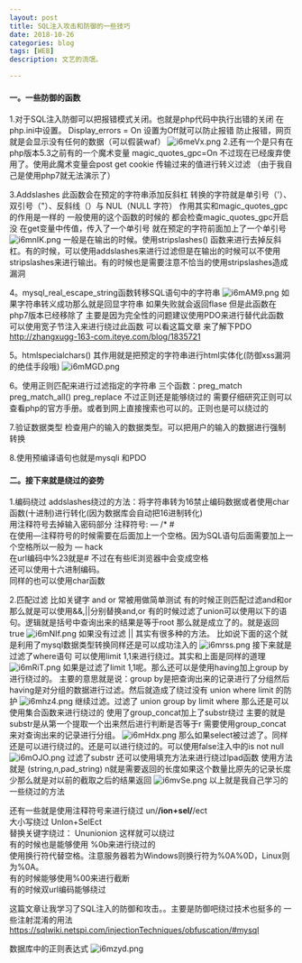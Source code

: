```yaml
---
layout: post
title: SQL注入攻击和防御的一些技巧
date: 2018-10-26
categories: blog
tags: [WEB]
description: 文艺的流氓。

---
```

#### 一。一些防御的函数
1.对于SQL注入防御可以把报错模式关闭。也就是php代码中执行出错的关闭
在php.ini中设置。 Display_errors = On 设置为Off就可以防止报错
防止报错，网页就是会显示没有任何的数据（可以假装waf）
![i6meVx.png](https://s1.ax1x.com/2018/10/26/i6meVx.png)
2.还有一个是只有在php版本5.3之前有的一个魔术变量 magic_quotes_gpc=On 
不过现在已经废弃使用了。使用此魔术变量会post get cookie 传输过来的值进行转义过滤
（由于我自己是使用php7就无法演示了）

3.Addslashes 此函数会在预定的字符串添加反斜杠 转换的字符就是单引号（'）、双引号（"）、反斜线（）与 NUL（NULL 字符）
作用其实和magic_quotes_gpc的作用是一样的 一般使用的这个函数的时候的 都会检查magic_quotes_gpc开启没
在get变量中传值，传入了一个单引号 就在预定的字符前面加上了一个单引号
![i6mnIK.png](https://s1.ax1x.com/2018/10/26/i6mnIK.png)
一般是在输出的时候。使用stripslashes() 函数来进行去掉反斜杠。有的时候，可以使用addslashes来进行过滤但是在输出的时候可以不使用stripslashes来进行输出。有的时候也是需要注意不恰当的使用stripslashes造成漏洞

4。mysql_real_escape_string函数转移SQL语句中的字符串
![i6mAM9.png](https://s1.ax1x.com/2018/10/26/i6mAM9.png)
如果字符串转义成功那么就是回显字符串 如果失败就会返回flase
但是此函数在php7版本已经移除了 主要是因为完全性的问题建议使用PDO来进行替代此函数
可以使用宽子节注入来进行绕过此函数
可以看这篇文章 来了解下PDO http://zhangxugg-163-com.iteye.com/blog/1835721 

5。htmlspecialchars() 
其作用就是把预定的字符串进行html实体化(防御xss漏洞的绝佳手段哦)
![i6mMGD.png](https://s1.ax1x.com/2018/10/26/i6mMGD.png)

6。使用正则匹配来进行过滤指定的字符串
三个函数：preg_match preg_match_all() preg_replace 不过正则还是能够绕过的
需要仔细研究正则可以查看php的官方手册。或者到网上直接搜索也可以的。正则也是可以绕过的

7.验证数据类型
检查用户的输入的数据类型。可以把用户的输入的数据进行强制转换

8.使用预编译语句也就是mysqli 和PDO

#### 二。接下来就是绕过的姿势
1.编码绕过
addslashes绕过的方法：将字符串转为16禁止编码数据或者使用char函数(十进制)进行转化(因为数据库会自动把16进制转化)  
用注释符号去掉输入密码部分 注释符号: — /* #  
在使用—注释符号的时候需要在后面加上一个空格。因为SQL语句后面需要加上一个空格所以一般为 — hack  
在url编码中%23就是# 不过在有些IE浏览器中会变成空格  
还可以使用十六进制编码。  
同样的也可以使用char函数  

2.匹配过滤
比如关键字 and or 常被用做简单测试 有的时候正则匹配过滤and和or 那么就是可以使用&&,||分别替换and,or
有的时候过滤了union可以使用以下的语句。逻辑就是括号中查询出来的结果是等于root 那么就是成立了的。就是返回true
![i6mNIf.png](https://s1.ax1x.com/2018/10/26/i6mNIf.png)
如果没有过滤 || 其实有很多种的方法。 比如说下面的这个就是利用了mysql数据类型转换同样还是可以成功注入的
![i6mrss.png](https://s1.ax1x.com/2018/10/26/i6mrss.png)
接下来就是过滤了where语句 可以使用limit 1,1来进行绕过。其实和上面是同样的道理
![i6mRiT.png](https://s1.ax1x.com/2018/10/26/i6mRiT.png)
如果是过滤了limit 1,1呢。那么还可以是使用having加上group by 进行绕过的。
主要的意思就是说：group by是把查询出来的记录进行了分组然后having是对分组的数据进行过滤。然后就造成了绕过没有 union where limit 的防护
![i6mhz4.png](https://s1.ax1x.com/2018/10/26/i6mhz4.png)
继续过滤。过滤了 union group by limit where
那么还是可以使用集合函数来进行绕过的 使用了group_concat加上了substr绕过
主要的就是substr是从第一个提取一个出来然后进行判断是否等于r 需要使用group_concat来对查询出来的记录进行分组。
![i6mHdx.png](https://s1.ax1x.com/2018/10/26/i6mHdx.png)
那么如果select被过滤了。同样还是可以进行绕过的。还是可以进行绕过的。可以使用false注入中的is not null
![i6mOJO.png](https://s1.ax1x.com/2018/10/26/i6mOJO.png)
过滤了substr
还可以使用填充方法来进行绕过lpad函数 使用方法就是 (string,n,pad_string) n就是需要返回的长度如果这个数量比原先的记录长度少那么就是对以前的截取之后的结果返回
![i6mvSe.png](https://s1.ax1x.com/2018/10/26/i6mvSe.png)
以上就是我自己学习的一些绕过的方法

还有一些就是使用注释符号来进行绕过 un/**/ion+sel/**/ect  
大小写绕过 UnIon+SelEct  
替换关键字绕过： Ununionion 这样就可以绕过  
有的时候也是能够使用 %0b来进行绕过的  
使用换行符代替空格。注意服务器若为Windows则换行符为%0A%0D，Linux则为%0A。  
有的时候能够使用%00来进行截断  
有的时候双url编码能够绕过  

这篇文章让我学习了SQL注入的防御和攻击。。主要是防御吧绕过技术也挺多的
一些注射混淆的用法 https://sqlwiki.netspi.com/injectionTechniques/obfuscation/#mysql

数据库中的正则表达式
![i6mzyd.png](https://s1.ax1x.com/2018/10/26/i6mzyd.png)
